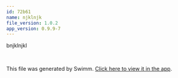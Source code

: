 ```yaml
---
id: 72b61
name: njklnjk
file_version: 1.0.2
app_version: 0.9.9-7
---
```


bnjklnjkl




<br/>

This file was generated by Swimm. [Click here to view it in the app](https://swimm-web-app.web.app/repos/ls4DA2fLasmQuEbT4ipw/docs/72b61).